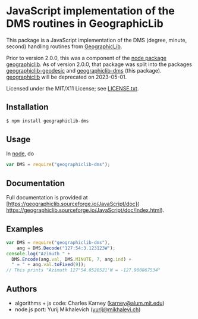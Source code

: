 # JavaScript implementation of the DMS routines in GeographicLib

This package is a JavaScript implementation of the DMS (degree,
minute, second) handling routines from
[GeographicLib](https://geographiclib.sourceforge.io).

Prior to version 2.0.0, this was a component of the [node package
geographiclib](https://www.npmjs.com/package/geographiclib).  As of
version 2.0.0, that package was split into the packages
[geographiclib-geodesic](https://www.npmjs.com/package/geographiclib-geodesic)
and
[geographiclib-dms](https://www.npmjs.com/package/geographiclib-dms)
(this package).
[geographiclib](https://www.npmjs.com/package/geographiclib) will be
deprecated on 2023-05-01.

Licensed under the MIT/X11 License; see
[LICENSE.txt](https://geographiclib.sourceforge.io/LICENSE.txt).

## Installation

```bash
$ npm install geographiclib-dms
```

## Usage

In [node](https://nodejs.org), do
```javascript
var DMS = require("geographiclib-dms");
```

## Documentation

Full documentation is provided at
[https://geographiclib.sourceforge.io/JavaScript/doc](
https://geographiclib.sourceforge.io/JavaScript/doc/index.html).

## Examples

```javascript
var DMS = require("geographiclib-dms"),
    ang = DMS.Decode("127:54:3.123123W");
console.log("Azimuth " +
  DMS.Encode(ang.val, DMS.MINUTE, 7, ang.ind) +
  " = " + ang.val.toFixed(9));
// This prints "Azimuth 127°54.0520521'W = -127.900867534"
```

## Authors

* algorithms + js code: Charles Karney (karney@alum.mit.edu)
* node.js port: Yurij Mikhalevich (yurij@mikhalevi.ch)
